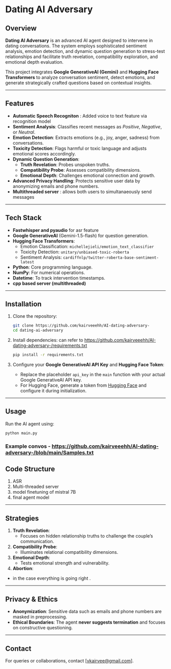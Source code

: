 

# Dating AI Adversary

## Overview
**Dating AI Adversary** is an advanced AI agent designed to intervene in dating conversations. The system employs sophisticated sentiment analysis, emotion detection, and dynamic question generation to stress-test relationships and facilitate truth revelation, compatibility exploration, and emotional depth evaluation.

This project integrates **Google GenerativeAI (Gemini)** and **Hugging Face Transformers** to analyze conversation sentiment, detect emotions, and generate strategically crafted questions based on contextual insights.

---

## Features
- **Automatic Speech Recogniton** : Added voice to text feature via recognition model
- **Sentiment Analysis**: Classifies recent messages as *Positive*, *Negative*, or *Neutral*.
- **Emotion Detection**: Extracts emotions (e.g., joy, anger, sadness) from conversations.
- **Toxicity Detection**: Flags harmful or toxic language and adjusts emotional scores accordingly.
- **Dynamic Question Generation**:
  - **Truth Revelation**: Probes unspoken truths.
  - **Compatibility Probe**: Assesses compatibility dimensions.
  - **Emotional Depth**: Challenges emotional connection and growth.
- **Advanced Privacy Handling**: Protects sensitive user data by anonymizing emails and phone numbers.
- **Multithreaded server** : allows both users to simultanaeously send messages 

---

## Tech Stack
- **Fastwhisper and pyaudio** for asr feature
- **Google GenerativeAI** (Gemini-1.5-flash) for question generation.
- **Hugging Face Transformers**:
  - Emotion Classification: `michellejieli/emotion_text_classifier`
  - Toxicity Detection: `unitary/unbiased-toxic-roberta`
  - Sentiment Analysis: `cardiffnlp/twitter-roberta-base-sentiment-latest`
- **Python**: Core programming language.
- **NumPy**: For numerical operations.
- **Datetime**: To track intervention timestamps.
- **cpp based server (multithreaded)**

---

## Installation

1. Clone the repository:
   ```bash
   git clone https://github.com/kairveeehh/AI-dating-adversary-
   cd dating-ai-adversary
   ```

2. Install dependencies: can refer to https://github.com/kairveeehh/AI-dating-adversary-/requirements.txt
   ```bash
   pip install -r requirements.txt
   ```

3. Configure your **Google GenerativeAI API Key** and **Hugging Face Token**:
   - Replace the placeholder `api_key` in the `main` function with your actual Google GenerativeAI API key.
   - For Hugging Face, generate a token from [Hugging Face](https://huggingface.co) and configure it during initialization.

---

## Usage

Run the AI agent using:
```bash
python main.py
```

### Example convos - https://github.com/kairveeehh/AI-dating-adversary-/blob/main/Samples.txt

## Code Structure

1. ASR
2. Multi-threaded server
3. model finetuning of mistral 7B
4. final agent model


---
## Strategies

1. **Truth Revelation**:
   - Focuses on hidden relationship truths to challenge the couple’s communication.
2. **Compatibility Probe**:
   - Illuminates relational compatibility dimensions.
3. **Emotional Depth**:
   - Tests emotional strength and vulnerability.
4. **Abortion**: 
  - in the case everything is going right .   

---

## Privacy & Ethics
- **Anonymization**: Sensitive data such as emails and phone numbers are masked in preprocessing.
- **Ethical Boundaries**: The agent **never suggests termination** and focuses on constructive questioning.

---






## Contact
For queries or collaborations, contact [vkairvee@gmail.com].

